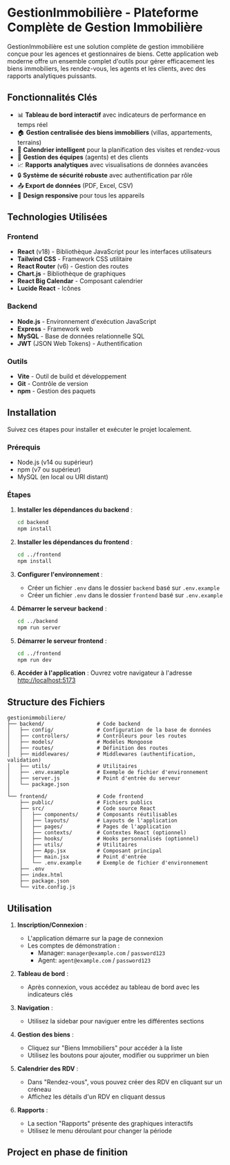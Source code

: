 # GestionImmobilière - Plateforme Complète de Gestion Immobilière

GestionImmobilière est une solution complète de gestion immobilière conçue pour les agences et gestionnaires de biens. Cette application web moderne offre un ensemble complet d'outils pour gérer efficacement les biens immobiliers, les rendez-vous, les agents et les clients, avec des rapports analytiques puissants.

## Fonctionnalités Clés

- 📊 **Tableau de bord interactif** avec indicateurs de performance en temps réel
- 🏠 **Gestion centralisée des biens immobiliers** (villas, appartements, terrains)
- 📅 **Calendrier intelligent** pour la planification des visites et rendez-vous
- 👥 **Gestion des équipes** (agents) et des clients
- 📈 **Rapports analytiques** avec visualisations de données avancées
- 🔒 **Système de sécurité robuste** avec authentification par rôle
- 📤 **Export de données** (PDF, Excel, CSV)
- 📱 **Design responsive** pour tous les appareils

## Technologies Utilisées

### Frontend
- **React** (v18) - Bibliothèque JavaScript pour les interfaces utilisateurs
- **Tailwind CSS** - Framework CSS utilitaire
- **React Router** (v6) - Gestion des routes
- **Chart.js** - Bibliothèque de graphiques
- **React Big Calendar** - Composant calendrier
- **Lucide React** - Icônes

### Backend
- **Node.js** - Environnement d'exécution JavaScript
- **Express** - Framework web
- **MySQL** - Base de données relationnelle SQL
- **JWT** (JSON Web Tokens) - Authentification

### Outils
- **Vite** - Outil de build et développement
- **Git** - Contrôle de version
- **npm** - Gestion des paquets

## Installation

Suivez ces étapes pour installer et exécuter le projet localement.

### Prérequis
- Node.js (v14 ou supérieur)
- npm (v7 ou supérieur)
- MySQL (en local ou URI distant)

### Étapes

1. **Installer les dépendances du backend** :
   ```bash
   cd backend
   npm install
   ```

2. **Installer les dépendances du frontend** :
   ```bash
   cd ../frontend
   npm install
   ```

3. **Configurer l'environnement** :
   - Créer un fichier `.env` dans le dossier `backend` basé sur `.env.example`
   - Créer un fichier `.env` dans le dossier `frontend` basé sur `.env.example`

4. **Démarrer le serveur backend** :
   ```bash
   cd ../backend
   npm run server
   ```

5. **Démarrer le serveur frontend** :
   ```bash
   cd ../frontend
   npm run dev
   ```

6. **Accéder à l'application** :
   Ouvrez votre navigateur à l'adresse [http://localhost:5173](http://localhost:5173)

## Structure des Fichiers

```
gestionimmobiliere/
├── backend/                 # Code backend
│   ├── config/              # Configuration de la base de données
│   ├── controllers/         # Contrôleurs pour les routes
│   ├── models/              # Modèles Mongoose
│   ├── routes/              # Définition des routes
│   ├── middlewares/         # Middlewares (authentification, validation)
│   ├── utils/               # Utilitaires
│   ├── .env.example         # Exemple de fichier d'environnement
│   ├── server.js            # Point d'entrée du serveur
│   └── package.json
│
└── frontend/                # Code frontend
    ├── public/              # Fichiers publics
    ├── src/                 # Code source React
    │   ├── components/      # Composants réutilisables
    │   ├── layouts/         # Layouts de l'application
    │   ├── pages/           # Pages de l'application
    │   ├── contexts/        # Contextes React (optionnel)
    │   ├── hooks/           # Hooks personnalisés (optionnel)
    │   ├── utils/           # Utilitaires
    │   ├── App.jsx          # Composant principal
    │   ├── main.jsx         # Point d'entrée
    │   └── .env.example     # Exemple de fichier d'environnement
    ├── .env
    ├── index.html
    ├── package.json
    └── vite.config.js
```

## Utilisation

1. **Inscription/Connexion** :
   - L'application démarre sur la page de connexion
   - Les comptes de démonstration :
     - Manager: `manager@example.com` / `password123`
     - Agent: `agent@example.com` / `password123`

2. **Tableau de bord** :
   - Après connexion, vous accédez au tableau de bord avec les indicateurs clés

3. **Navigation** :
   - Utilisez la sidebar pour naviguer entre les différentes sections

4. **Gestion des biens** :
   - Cliquez sur "Biens Immobiliers" pour accéder à la liste
   - Utilisez les boutons pour ajouter, modifier ou supprimer un bien

5. **Calendrier des RDV** :
   - Dans "Rendez-vous", vous pouvez créer des RDV en cliquant sur un créneau
   - Affichez les détails d'un RDV en cliquant dessus

6. **Rapports** :
   - La section "Rapports" présente des graphiques interactifs
   - Utilisez le menu déroulant pour changer la période

## Project en phase de finition
